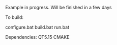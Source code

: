 Example in progress.
Will be finished in a few days

To build:

configure.bat
build.bat
run.bat

Dependencies:
QT5.15
CMAKE
